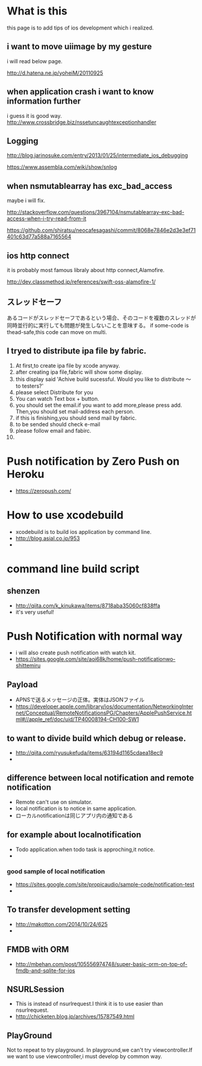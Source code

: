 # What is this
this page is to add tips of ios development which i realized.

## i want to move uiimage by my gesture

i will read below page.

http://d.hatena.ne.jp/yoheiM/20110925
##
## when application crash i want to know information further
i guess it is good way.
http://www.crossbridge.biz/nssetuncaughtexceptionhandler

## Logging
http://blog.jarinosuke.com/entry/2013/01/25/intermediate_ios_debugging

https://www.assembla.com/wiki/show/snlog

## when nsmutablearray has exc_bad_access
maybe i will fix.

http://stackoverflow.com/questions/3967104/nsmutablearray-exc-bad-access-when-i-try-read-from-it

https://github.com/shiratsu/neocafesagashi/commit/8068e7846e2d3e3ef71401c63d77a588a7165564

## ios http connect
it is probably most famous libraly about http connect,Alamofire.

http://dev.classmethod.jp/references/swift-oss-alamofire-1/

## スレッドセーフ
あるコードがスレッドセーフであるという場合、そのコードを複数のスレッドが同時並行的に実行しても問題が発生しないことを意味する。
if some-code is thead-safe,this code can move on multi.


## I tryed to distribute ipa file by fabric.
1. At first,to create ipa file by xcode anyway.
2. after creating ipa file,fabric will show some display.
3. this display said
'Achive build sucessful. Would you like to distribute 〜 to testers?'
4. please select Distribute for you
5. You can watch Text box + button.
6. you should set the email.if you want to add more,please press add.
Then,you should set mail-address each person.
7. if this is finishing,you should send mail by fabric.
8. to be sended should check e-mail
9. please follow email and fabirc.
10. 

# Push notification by Zero Push on Heroku
* https://zeropush.com/

# How to use xcodebuild
* xcodebuild is to build ios application by command line.
* http://blog.asial.co.jp/953 
* 
# command line build script
## shenzen
* http://qiita.com/k_kinukawa/items/8718aba35060cf838ffa
* it's very useful!

# Push Notification with normal way
* i will also create push notification with watch kit.
* https://sites.google.com/site/aoi68k/home/push-notificationwo-shittemiru

## Payload
* APNSで送るメッセージの正体。実体はJSONファイル
* https://developer.apple.com/library/ios/documentation/NetworkingInternet/Conceptual/RemoteNotificationsPG/Chapters/ApplePushService.html#//apple_ref/doc/uid/TP40008194-CH100-SW1

## to want to divide build which debug or release.
* http://qiita.com/ryusukefuda/items/63194d1165cdaea18ec9
* 

## difference between local notification and remote notification
* Remote can't use on simulator.
* local notification is to notice in same application.
* ローカルnotificationは同じアプリ内の通知である

## for example about localnotification
* Todo application.when todo task is approching,it notice.
* 

### good sample of local notification
* https://sites.google.com/site/propicaudio/sample-code/notification-test
* 

## To transfer development setting 
* http://makotton.com/2014/10/24/625
* 

## FMDB with ORM
* http://mbehan.com/post/105556974748/super-basic-orm-on-top-of-fmdb-and-sqlite-for-ios

## NSURLSession
* This is instead of nsurlrequest.I think it is to use easier than nsurlrequest.
* http://chicketen.blog.jp/archives/15787549.html

## PlayGround

Not to repeat to try playground.
In playground,we can't try viewcontroller.If we want to use viewcontroller,i must develop by common way.

